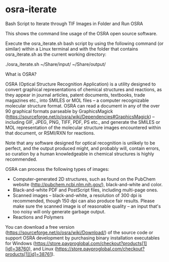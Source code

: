 # osra-iterate
Bash Script to Iterate through TIF Images in Folder and Run OSRA

This shows the command line usage of the OSRA open source software.

Execute the osra_iterate.sh bash script by using the following command (or similar) within a Linux terminal and with the folder that contains osra_iterate.sh as the current working directory:

./osra_iterate.sh ~/Share/input/ ~/Share/output/

What is OSRA?

OSRA (Optical Structure Recognition Application) is a utility designed to convert graphical representations of chemical structures and reactions, as they appear in journal articles, patent documents, textbooks, trade magazines etc., into SMILES or MOL files – a computer recognizable molecular structure format. OSRA can read a document in any of the over 90 graphical formats parseable by GraphicsMagick (https://sourceforge.net/p/osra/wiki/Dependencies#GraphicsMagick) – including GIF, JPEG, PNG, TIFF, PDF, PS etc., and generate the SMILES or MOL representation of the molecular structure images encountered within that document, or RSMI/RXN for reactions.

Note that any software designed for optical recognition is unlikely to be perfect, and the output produced might, and probably will, contain errors, so curation by a human knowledgeable in chemical structures is highly recommended.

OSRA can process the following types of images:
* Computer-generated 2D structures, such as found on the PubChem website (http://pubchem.ncbi.nlm.nih.gov/), black-and-white and color.
* Black-and-white PDF and PostScript files, including multi-page ones.
* Scanned images – black-and-white, a resolution of 300 dpi is recommended, though 150 dpi can also produce fair results. Please make sure the scanned image is of reasonable quality – an input that's too noisy will only generate garbage output.
* Reactions and Polymers

You can download a free version (https://sourceforge.net/p/osra/wiki/Download/) of the source code or support OSRA development by purchasing binary installation executables for Windows (https://store.payproglobal.com/checkout?products[1][id]=38760), and Linux (https://store.payproglobal.com/checkout?products[1][id]=38761).
